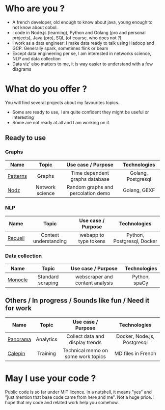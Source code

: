 # Who are you ? 

* A french developer, old enough to know about java, young enough to not know about cobol.
* I code in Node.js (learning), Python and Golang (pro and personal projects), Java (pro), SQL (of course, who does not ?)
* I work as a data engineer: I make data ready to talk using Hadoop and GCP. Generally spark, sometimes flink or beam
* Except data engineering per se, I am interested in networks science, NLP and data collection
* Data viz' also matters to me, it is way easier to understand with a few diagrams

# What do you offer ? 

You will find several projects about my favourites topics. 
* Some are ready to use, I am quite confident they might be useful or interesting
* Some are not ready at all and I am working on it

## Ready to use 

### Graphs

|   Name   |   Topic  |  Use case / Purpose | Technologies |
|---    |:-:  |:-:  |:-:   |
| [Patterns](https://github.com/zefrenchwan/patterns) | Graphs | Time dependent graphs database | Golang, Postgresql |
| [Nodz](https://github.com/zefrenchwan/nodz) | Network science | Random graphs and percolation  demo | Golang, GEXF |

### NLP 

|   Name   |   Topic  |  Use case / Purpose | Technologies |
|---    |:-:  |:-:  |:-:   |
| [Recueil](https://github.com/zefrenchwan/recueil) | Context understanding | webapp to type tokens | Python, Postgresql, Docker |

### Data collection 

|   Name   |   Topic  |  Use case / Purpose | Technologies |
|---    |:-:  |:-:  |:-:   |
| [Monocle](https://github.com/zefrenchwan/monocle) | Standard scraping  | webscraper and content analysis | Python, spaCy |

## Others / In progress / Sounds like fun / Need it for work

|   Name   |   Topic  |  Use case / Purpose | Technologies |
|---    |:-:  |:-:  |:-:   |
| [Panorama](https://github.com/zefrenchwan/panorama) | Analytics | Collect data and display trends | Docker, Node.js, Postgresql |
| [Calepin](https://github.com/zefrenchwan/calepin) | Training | Technical memo on some work topics | MD files in French |  

# May I use your code ? 

Public code is so far under MIT licence. 
In a nutshell, it means "yes" and "just mention that base code came from here and me". Not a huge price. 
I hope that my code and related work help you somehow. 
